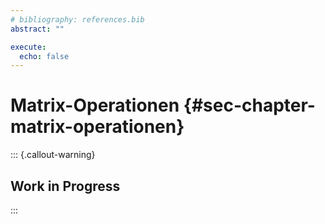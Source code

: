 ```yaml
---
# bibliography: references.bib
abstract: ""

execute: 
  echo: false
---
```


# Matrix-Operationen {#sec-chapter-matrix-operationen}

::: {.callout-warning}
## Work in Progress
:::